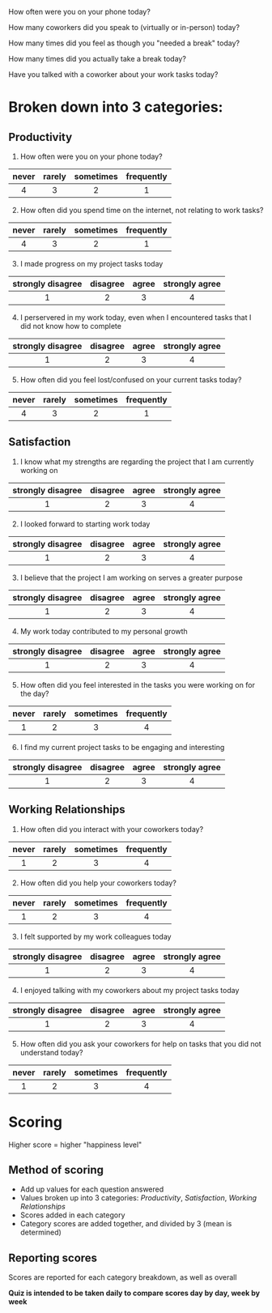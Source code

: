 How often were you on your phone today?

How many coworkers did you speak to (virtually or in-person) today?

How many times did you feel as though you "needed a break" today?

How many times did you actually take a break today?

Have you talked with a coworker about your work tasks today?

# Broken down into 3 categories:

## Productivity

1. How often were you on your phone today?

| never | rarely | sometimes | frequently |
| :---: | :---: | :---: | :---:|
|4 | 3|2|1|

2. How often did you spend time on the internet, not relating to work tasks?

| never | rarely | sometimes | frequently |
| :---: | :---: | :---: | :---:|
|4 | 3|2|1|

3. I made progress on my project tasks today

| strongly disagree | disagree | agree | strongly agree |
| :---: | :---: | :---: | :---:|
|1 | 2|3|4|

4. I perservered in my work today, even when I encountered tasks that I did not know how to complete

| strongly disagree | disagree | agree | strongly agree |
| :---: | :---: | :---: | :---:|
|1 | 2|3|4|

5. How often did you feel lost/confused on your current tasks today?

| never | rarely | sometimes | frequently |
| :---: | :---: | :---: | :---:|
|4 | 3|2|1|

## Satisfaction 

1. I know what my strengths are regarding the project that I am currently working on

| strongly disagree | disagree | agree | strongly agree |
| :---: | :---: | :---: | :---:|
|1 | 2|3|4|

2. I looked forward to starting work today

| strongly disagree | disagree | agree | strongly agree |
| :---: | :---: | :---: | :---:|
|1 | 2|3|4|

3. I believe that the project I am working on serves a greater purpose

| strongly disagree | disagree | agree | strongly agree |
| :---: | :---: | :---: | :---:|
|1 | 2|3|4|

4. My work today contributed to my personal growth

| strongly disagree | disagree | agree | strongly agree |
| :---: | :---: | :---: | :---:|
|1 | 2|3|4|

5. How often did you feel interested in the tasks you were working on for the day?

| never | rarely | sometimes | frequently |
| :---: | :---: | :---: | :---:|
|1 | 2|3|4|

6. I find my current project tasks to be engaging and interesting

| strongly disagree | disagree | agree | strongly agree |
| :---: | :---: | :---: | :---:|
|1 | 2|3|4|

## Working Relationships

1. How often did you interact with your coworkers today?

| never | rarely | sometimes | frequently |
| :---: | :---: | :---: | :---:|
|1 | 2|3|4|

2. How often did you help your coworkers today?

| never | rarely | sometimes | frequently |
| :---: | :---: | :---: | :---:|
|1 | 2|3|4|

3. I felt supported by my work colleagues today

| strongly disagree | disagree | agree | strongly agree |
| :---: | :---: | :---: | :---:|
|1 | 2|3|4|

4. I enjoyed talking with my coworkers about my project tasks today

| strongly disagree | disagree | agree | strongly agree |
| :---: | :---: | :---: | :---:|
|1 | 2|3|4|

5. How often did you ask your coworkers for help on tasks that you did not understand today?

| never | rarely | sometimes | frequently |
| :---: | :---: | :---: | :---:|
|1 | 2|3|4|

# Scoring

Higher score = higher "happiness level"

## Method of scoring

- Add up values for each question answered
- Values broken up into 3 categories: _Productivity_, _Satisfaction_, _Working Relationships_
- Scores added in each category
- Category scores are added together, and divided by 3 (mean is determined)

## Reporting scores

Scores are reported for each category breakdown, as well as overall

**Quiz is intended to be taken daily to compare scores day by day, week by week**
